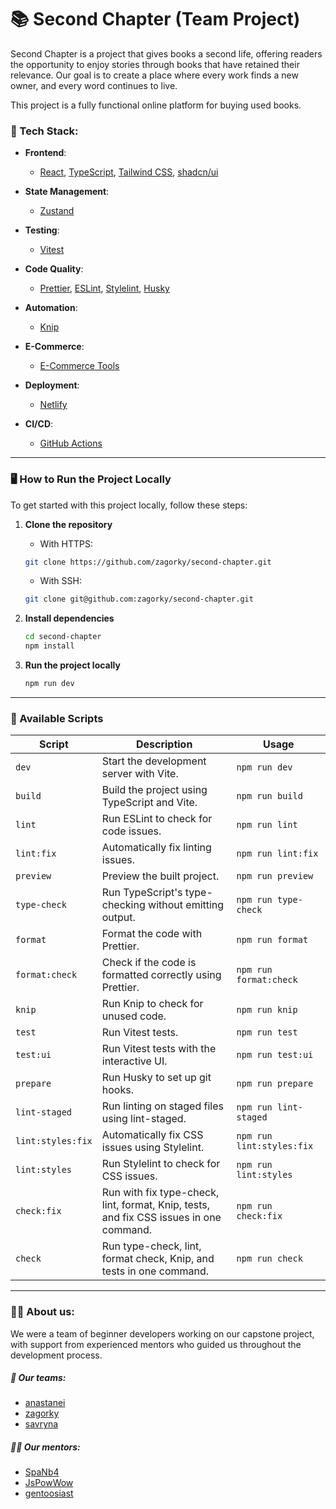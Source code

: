 # 📚 Second Chapter (Team Project)

Second Chapter is a project that gives books a second life, offering readers the opportunity to enjoy stories through books that have retained their relevance. Our goal is to create a place where every work finds a new owner, and every word continues to live.

This project is a fully functional online platform for buying used books.

### 🧱 Tech Stack:

- **Frontend**:
  - [React](https://reactjs.org), [TypeScript](https://www.typescriptlang.org), [Tailwind CSS](https://tailwindcss.com), [shadcn/ui](https://ui.shadcn.com/)
- **State Management**:
  - [Zustand](https://zustand.docs.pmnd.rs/getting-started/introduction)
- **Testing**:

  - [Vitest](https://vitest.dev)

- **Code Quality**:

  - [Prettier](https://prettier.io), [ESLint](https://eslint.org), [Stylelint](https://stylelint.io), [Husky](https://typicode.github.io/husky/)

- **Automation**:

  - [Knip](https://github.com/knipjs/knip)

- **E-Commerce**:

  - [E-Commerce Tools](https://docs.commercetools.com/docs)

- **Deployment**:

  - [Netlify](https://www.netlify.com)

- **CI/CD**:
  - [GitHub Actions](https://github.com/features/actions)

---

### 🖥️ How to Run the Project Locally

To get started with this project locally, follow these steps:

1. **Clone the repository**

   - With HTTPS:

   ```bash
   git clone https://github.com/zagorky/second-chapter.git
   ```

   - With SSH:

   ```bash
   git clone git@github.com:zagorky/second-chapter.git
   ```

2. **Install dependencies**

   ```bash
   cd second-chapter
   npm install
   ```

3. **Run the project locally**
   ```bash
   npm run dev
   ```

---

### 🧰 Available Scripts

| **Script**        | **Description**                                                                        | **Usage**                 |
| ----------------- | -------------------------------------------------------------------------------------- | ------------------------- |
| `dev`             | Start the development server with Vite.                                                | `npm run dev`             |
| `build`           | Build the project using TypeScript and Vite.                                           | `npm run build`           |
| `lint`            | Run ESLint to check for code issues.                                                   | `npm run lint`            |
| `lint:fix`        | Automatically fix linting issues.                                                      | `npm run lint:fix`        |
| `preview`         | Preview the built project.                                                             | `npm run preview`         |
| `type-check`      | Run TypeScript's type-checking without emitting output.                                | `npm run type-check`      |
| `format`          | Format the code with Prettier.                                                         | `npm run format`          |
| `format:check`    | Check if the code is formatted correctly using Prettier.                               | `npm run format:check`    |
| `knip`            | Run Knip to check for unused code.                                                     | `npm run knip`            |
| `test`            | Run Vitest tests.                                                                      | `npm run test`            |
| `test:ui`         | Run Vitest tests with the interactive UI.                                              | `npm run test:ui`         |
| `prepare`         | Run Husky to set up git hooks.                                                         | `npm run prepare`         |
| `lint-staged`     | Run linting on staged files using lint-staged.                                         | `npm run lint-staged`     |
| `lint:styles:fix` | Automatically fix CSS issues using Stylelint.                                          | `npm run lint:styles:fix` |
| `lint:styles`     | Run Stylelint to check for CSS issues.                                                 | `npm run lint:styles`     |
| `check:fix`       | Run with fix type-check, lint, format, Knip, tests, and fix CSS issues in one command. | `npm run check:fix`       |
| `check`           | Run type-check, lint, format check, Knip, and tests in one command.                    | `npm run check`           |

---

### 🧑‍💻 About us:

We were a team of beginner developers working on our capstone project, with support from experienced mentors who guided us throughout the development process.

##### 🧚 Our teams:

- [anastanei](https://github.com/anastanei)
- [zagorky](https://github.com/zagorky)
- [savryna](https://github.com/savryna)

##### 👩‍🏫 Our mentors:

- [SpaNb4](https://github.com/SpaNb4)
- [JsPowWow](https://github.com/JsPowWow)
- [gentoosiast](https://github.com/gentoosiast)
